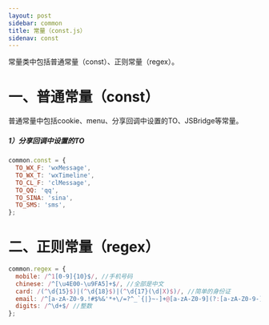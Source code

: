 ```yaml
---
layout: post
sidebar: common
title: 常量（const.js）
sidenav: const
---
```

常量类中包括普通常量（const）、正则常量（regex）。

# 一、普通常量（const）
普通常量中包括cookie、menu、分享回调中设置的TO、JSBridge等常量。

##### **1）分享回调中设置的TO**
```javascript
common.const = {
  TO_WX_F: 'wxMessage',
  TO_WX_T: 'wxTimeline',
  TO_CL_F: 'clMessage',
  TO_QQ: 'qq',
  TO_SINA: 'sina',
  TO_SMS: 'sms',
};
```

# 二、正则常量（regex）
```javascript
common.regex = {
  mobile: /^1[0-9]{10}$/, //手机号码
  chinese: /^[\u4E00-\u9FA5]+$/, //全部是中文
  card: /(^\d{15}$)|(^\d{18}$)|(^\d{17}(\d|X)$)/, //简单的身份证
  email: /^[a-zA-Z0-9.!#$%&'*+\/=?^_`{|}~-]+@[a-zA-Z0-9](?:[a-zA-Z0-9-]{0,61}[a-zA-Z0-9])?(?:\.[a-zA-Z0-9](?:[a-zA-Z0-9-]{0,61}[a-zA-Z0-9])?)*$/, //邮箱
  digits: /^\d+$/ //整数
};
```